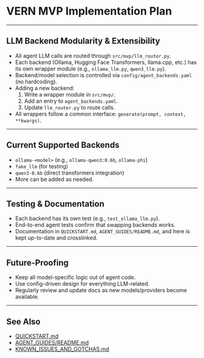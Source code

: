 # VERN MVP Implementation Plan

---

## LLM Backend Modularity & Extensibility

- All agent LLM calls are routed through `src/mvp/llm_router.py`.
- Each backend (Ollama, Hugging Face Transformers, llama.cpp, etc.) has its own wrapper module (e.g., `ollama_llm.py`, `qwen3_llm.py`).
- Backend/model selection is controlled via `config/agent_backends.yaml` (no hardcoding).
- Adding a new backend:
  1. Write a wrapper module in `src/mvp/`.
  2. Add an entry to `agent_backends.yaml`.
  3. Update `llm_router.py` to route calls.
- All wrappers follow a common interface: `generate(prompt, context, **kwargs)`.

---

## Current Supported Backends

- `ollama-<model>` (e.g., `ollama-qwen3:0.6b`, `ollama-phi`)
- `fake_llm` (for testing)
- `qwen3-0.6b` (direct transformers integration)
- More can be added as needed.

---

## Testing & Documentation

- Each backend has its own test (e.g., `test_ollama_llm.py`).
- End-to-end agent tests confirm that swapping backends works.
- Documentation in `QUICKSTART.md`, `AGENT_GUIDES/README.md`, and here is kept up-to-date and crosslinked.

---

## Future-Proofing

- Keep all model-specific logic out of agent code.
- Use config-driven design for everything LLM-related.
- Regularly review and update docs as new models/providers become available.

---

## See Also

- [QUICKSTART.md](QUICKSTART.md)
- [AGENT_GUIDES/README.md](AGENT_GUIDES/README.md)
- [KNOWN_ISSUES_AND_GOTCHAS.md](KNOWN_ISSUES_AND_GOTCHAS.md)
